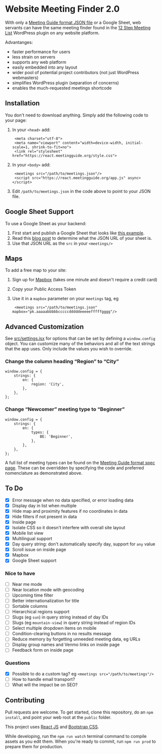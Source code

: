 # Website Meeting Finder 2.0

With only a [Meeting Guide format JSON file](https://github.com/meeting-guide/spec) or a Google Sheet, web servants can have the same meeting finder found in the [12 Step Meeting List](https://github.com/meeting-guide/12-step-meeting-list) WordPress plugin on any website platform. 

Advantanges:

* faster performance for users
* less strain on servers
* supports any web platform
* easily embedded into any layout
* wider pool of potential project contributors (not just WordPress webmasters)
* simplifies WordPress plugin (separation of concerns)
* enables the much-requested meetings shortcode

## Installation

You don't need to download anything. Simply add the following code to your page:

1. In your `<head>` add:

		<meta charset="utf-8">
		<meta name="viewport" content="width=device-width, initial-scale=1, shrink-to-fit=no">
		<link rel="stylesheet" href="https://react.meetingguide.org/style.css">


1. In your `<body>` add:
			
		<meetings src="/path/to/meetings.json"/>
		<script src="https://react.meetingguide.org/app.js" async></script>

1. Edit `/path/to/meetings.json` in the code above to point to your JSON file.

## Google Sheet Support

To use a Google Sheet as your backend:

1. First start and publish a Google Sheet that looks like [this example](https://docs.google.com/spreadsheets/d/e/2PACX-1vQJ5OsDCKSDEvWvqM_Z6tmXe4N-VYEnEAfvU5PX5QXZjHVbnrX-aeiyhWnZp0wpWtOmWjO4L5GJtfFu/pubhtml).
1. Read this [blog post](https://coderwall.com/p/duapqq/use-a-google-spreadsheet-as-your-json-backend) to determine what the JSON URL of your sheet is.
1. Use that JSON URL as the `src` in your `<meetings/>`

## Maps

To add a free map to your site:

1. Sign up for [Mapbox](https://mapbox.com) (takes one minute and doesn't require a credit card)
1. Copy your Public Access Token
1. Use it in a `mapbox` parameter on your `meetings` tag, eg

		<meetings src="/path/to/meetings.json" mapbox="pk.aaaaabbbbbcccccdddddeeeeefffffgggg"/>

## Advanced Customization

See [src/settings.jsx](settings.jsx) for options that can be set by defining a `window.config` object. You can customize many of the behaviors and all of the text strings that the app uses. Only include the values you wish to override.

### Change the column heading “Region” to “City”

	window.config = {
		strings: {
			en: {
				region: 'City',
			},
		},
	};

### Change “Newcomer” meeting type to “Beginner”

	window.config = {
		strings: {
			en: {
				types: {
					BE: 'Beginner',
				},				
			},
		},
	};
	
A full list of meeting types can be found on the [Meeting Guide format spec page](https://github.com/meeting-guide/spec). These can be overridden by specifying the code and preferred nomenclature as demonstrated above.

## To Do

- [x] Error message when no data specified, or error loading data
- [x] Display day in list when multiple
- [x] Hide map and proximity features if no coordinates in data
- [x] Hide filters if not present in data
- [x] Inside page
- [x] Isolate CSS so it doesn't interfere with overall site layout
- [x] Mobile list view
- [x] Multilingual support
- [x] Day query string: don't automatically specify day, support for `any` value
- [x] Scroll issue on inside page
- [x] Mapbox
- [x] Google Sheet support

### Nice to have

- [ ] Near me mode
- [ ] Near location mode with geocoding
- [ ] Upcoming time filter
- [ ] Better internationalization for title
- [ ] Sortable columns
- [ ] Hierarchical regions support
- [ ] Slugs (eg `sun`) in query string instead of day IDs
- [ ] Slugs (eg `mountain-view`) in query string instead of region IDs
- [ ] Select multiple dropdown items on mobile
- [ ] Condition-clearing buttons in no results message
- [ ] Reduce memory by forgetting unneeded meeting data, eg URLs
- [ ] Display group names and Venmo links on inside page
- [ ] Feedback form on inside page

### Questions

- [x] Possible to do a custom tag? eg `<meetings src="/path/to/meetings"/>`
- [ ] How to handle email transport?
- [ ] What will the impact be on SEO?

## Contributing

Pull requests are welcome. To get started, clone this repository, do an `npm install`, and point your web root at the `public` folder.

This project uses [React JS](https://reactjs.org/) and [Bootstrap CSS](http://getbootstrap.com/).

While developing, run the `npm run watch` terminal command to compile assets as you edit them. When you're ready to commit, run `npm run prod` to prepare them for production.
